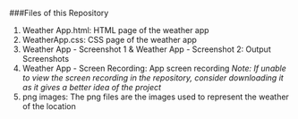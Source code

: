 ###Files of this Repository

1. Weather App.html: HTML page of the weather app
2. WeatherApp.css: CSS page of the weather app
3. Weather App - Screenshot 1 & Weather App - Screenshot 2: Output Screenshots
4. Weather App - Screen Recording: App screen recording
   _Note: If unable to view the screen recording in the repository, consider downloading it as it gives a better idea of the project_
5. png images: The png files are the images used to represent the weather of the location
